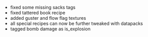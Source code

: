 - fixed some missing sacks tags
- fixed tattered book recipe
- added guster and flow flag textures
- all special recipes can now be further tweaked with datapacks
- tagged bomb damage as is_explosion 